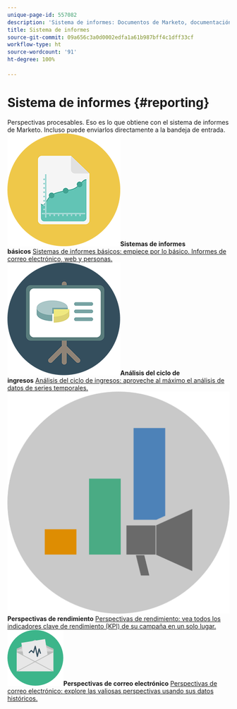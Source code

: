 ```yaml
---
unique-page-id: 557082
description: 'Sistema de informes: Documentos de Marketo, documentación del producto'
title: Sistema de informes
source-git-commit: 09a656c3a0d0002edfa1a61b987bff4c1dff33cf
workflow-type: ht
source-wordcount: '91'
ht-degree: 100%

---
```



# Sistema de informes {#reporting}

Perspectivas procesables. Eso es lo que obtiene con el sistema de informes de Marketo. Incluso puede enviarlos directamente a la bandeja de entrada.
**![Sistemas de informes básicos](assets/documents-bookmarks-17.png)Sistemas de informes básicos** [Sistemas de informes básicos: empiece por lo básico. Informes de correo electrónico, web y personas.](https://docs.marketo.com/es/display/DOCS/Basic+Reporting)     **![Análisis del ciclo de ingresos](assets/seo-08.png)Análisis del ciclo de ingresos** [Análisis del ciclo de ingresos: aproveche al máximo el análisis de datos de series temporales.](https://docs.marketo.com/es/display/DOCS/Revenue+Cycle+Analytics)     **![Perspectivas de rendimiento](assets/mpi-for-docs-2x.png)Perspectivas de rendimiento** [Perspectivas de rendimiento: vea todos los indicadores clave de rendimiento (KPI) de su campaña en un solo lugar.](https://docs.marketo.com/es/display/DOCS/Marketing+Performance+Insights)     **![Perspectivas de correo electrónico](assets/email-insights.png)Perspectivas de correo electrónico** [Perspectivas de correo electrónico: explore las valiosas perspectivas usando sus datos históricos.](https://docs.marketo.com/es/display/DOCS/Email+Insights)
